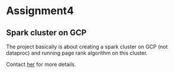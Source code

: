 # Assignment4
## Spark cluster on GCP

 The project basically is about creating a spark cluster on GCP (not dataproc)
 and running page rank algorithm on this cluster. 
 
 Contact [her](kvennela1998@gmail.com) for more details.